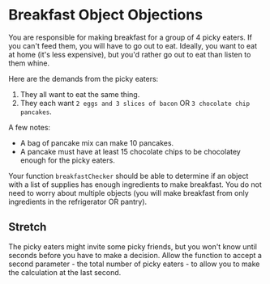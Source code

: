 # Breakfast Object Objections

You are responsible for making breakfast for a group of 4 picky eaters. If you can't feed them, you will have to go out to eat. Ideally, you want to eat at home (it's less expensive), but you'd rather go out to eat than listen to them whine.

Here are the demands from the picky eaters:

1. They all want to eat the same thing.
2. They each want `2 eggs and 3 slices of bacon` OR `3 chocolate chip pancakes`.

A few notes:

- A bag of pancake mix can make 10 pancakes.
- A pancake must have at least 15 chocolate chips to be chocolatey enough for the picky eaters.

Your function `breakfastChecker` should be able to determine if an object with a list of supplies has enough ingredients to make breakfast. You do not need to worry about multiple objects (you will make breakfast from only ingredients in the refrigerator OR pantry).

## Stretch

The picky eaters might invite some picky friends, but you won't know until seconds before you have to make a decision. Allow the function to accept a second parameter - the total number of picky eaters - to allow you to make the calculation at the last second.